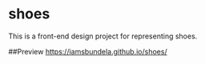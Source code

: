# shoes
This is a front-end design project for representing shoes.

##Preview
https://iamsbundela.github.io/shoes/

